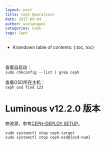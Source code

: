 ```yaml
---
layout: post
title: Ceph Operations
date: 2017-09-04
author: wuxiangwei
categories: Ceph
tags: Ceph
---
```


* Kramdown table of contents:
{:toc, toc}
<br>

查看自启动：    
`sudo chkconfig --list | grep ceph`

查看OSD所在主机：    
`ceph osd find 123`


# Luminous v12.2.0 版本


修改源，参考[CEPH-DEPLOY SETUP](http://docs.ceph.com/docs/master/start/quick-start-preflight/#debian-ubuntu)。


```
sudo systemctl stop ceph.target
sudo systemctl stop ceph-osd@{osd-num}
```





